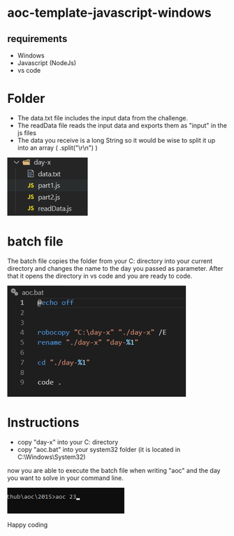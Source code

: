 # aoc-template-javascript-windows

## requirements

- Windows
- Javascript (NodeJs)
- vs code

# Folder
- The data.txt file includes the input data from the challenge.
- The readData file reads the input data and exports them as "input" in the js files
- The data you receive is a long String so it would be wise to split it up into an array ( .split("\r\n") )
  
![alt text](./img/folder.png)


# batch file
The batch file copies the folder from your C: directory into your current directory and changes the name to the day you passed as parameter. After that it opens the directory in vs code and you are ready to code. 

![alt text](./img/batFile.png)


# Instructions

- copy "day-x" into your C: directory 
- copy "aoc.bat" into your system32 folder 
 (it is located in C:\Windows\System32)

now you are able to execute the batch file when writing "aoc" and the day you want to solve in your command line.


![alt text](./img/cmd.png/)

Happy coding
